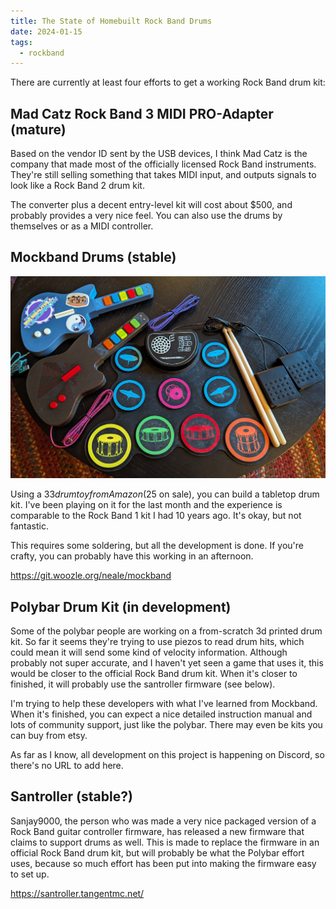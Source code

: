 ```yaml
---
title: The State of Homebuilt Rock Band Drums
date: 2024-01-15
tags:
  - rockband
---
```


There are currently at least four efforts to get a working Rock Band drum kit:

## Mad Catz Rock Band 3 MIDI PRO-Adapter (mature)

Based on the vendor ID sent by the USB devices,
I think Mad Catz is the company that made most of the
officially licensed Rock Band instruments.
They're still selling something that takes MIDI input,
and outputs signals to look like a Rock Band 2 drum kit.

The converter plus a decent entry-level kit will cost about $500,
and probably provides a very nice feel.
You can also use the drums by themselves or as a MIDI controller.


## Mockband Drums (stable)

![mockband drums and guitars](mockband.jpg)

Using a $33 drum toy from Amazon ($25 on sale),
you can build a tabletop drum kit.
I've been playing on it for the last month
and the experience is comparable to the Rock Band 1 kit I had 10 years ago.
It's okay, but not fantastic.

This requires some soldering,
but all the development is done.
If you're crafty,
you can probably have this working in an afternoon.

https://git.woozle.org/neale/mockband


## Polybar Drum Kit (in development)

Some of the polybar people are working on a from-scratch 3d printed drum kit.
So far it seems they're trying to use piezos to read drum hits,
which could mean it will send some kind of velocity information.
Although probably not super accurate,
and I haven't yet seen a game that uses it,
this would be closer to the official Rock Band drum kit.
When it's closer to finished,
it will probably use the santroller firmware
(see below).

I'm trying to help these developers
with what I've learned from Mockband.
When it's finished,
you can expect a nice detailed instruction manual
and lots of community support,
just like the polybar.
There may even be kits you can buy from etsy.

As far as I know,
all development on this project is happening on Discord,
so there's no URL to add here.


## Santroller (stable?)

Sanjay9000,
the person who was made a very nice packaged version of a Rock Band guitar controller firmware,
has released a new firmware that claims to support drums as well.
This is made to replace the firmware in an official Rock Band drum kit,
but will probably be what the Polybar effort uses,
because so much effort has been put into making the firmware easy to set up.

https://santroller.tangentmc.net/
